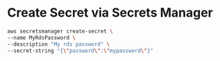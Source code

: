 # Create Secret via Secrets Manager

```sh
aws secretsmanager create-secret \
--name MyRdsPassword \
--description "My rds password" \
--secret-string "{\"password\":\"mypassword\"}"
``` 